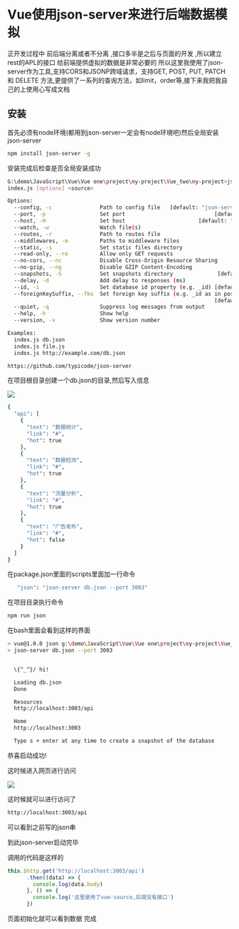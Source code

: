 # Vue使用json-server来进行后端数据模拟

  正开发过程中 前后端分离或者不分离 ,接口多半是之后与页面的开发 ,所以建立rest的APL的接口 给前端提供虚拟的数据是非常必要的 所以这里我使用了json-server作为工具,支持CORS和JSONP跨域请求，支持GET, POST, PUT, PATCH 和 DELETE 方法,更提供了一系列的查询方法，如limit，order等,接下来我把我自己的上使用心写成文档



## 安装

首先必须有node环境(都用到json-server一定会有node环境吧)然后全局安装json-server

```bash
npm install json-server -g
```

安装完成后检查是否全局安装成功

```bash
G:\demo\JavaScript\Vue\Vue one\project\my-project\Vue_two\my-project>json-server -h
index.js [options] <source>

Options:
  --config, -c               Path to config file   [default: "json-server.json"]
  --port, -p                 Set port                            [default: 3000]
  --host, -H                 Set host                       [default: "0.0.0.0"]
  --watch, -w                Watch file(s)                             [boolean]
  --routes, -r               Path to routes file
  --middlewares, -m          Paths to middleware files                   [array]
  --static, -s               Set static files directory
  --read-only, --ro          Allow only GET requests                   [boolean]
  --no-cors, --nc            Disable Cross-Origin Resource Sharing     [boolean]
  --no-gzip, --ng            Disable GZIP Content-Encoding             [boolean]
  --snapshots, -S            Set snapshots directory              [default: "."]
  --delay, -d                Add delay to responses (ms)
  --id, -i                   Set database id property (e.g. _id) [default: "id"]
  --foreignKeySuffix, --fks  Set foreign key suffix (e.g. _id as in post_id)
                                                                 [default: "Id"]
  --quiet, -q                Suppress log messages from output         [boolean]
  --help, -h                 Show help                                 [boolean]
  --version, -v              Show version number                       [boolean]

Examples:
  index.js db.json
  index.js file.js
  index.js http://example.com/db.json

https://github.com/typicode/json-server
```

在项目根目录创建一个db.json的目录,然后写入信息

![](http://on7r0tqgu.bkt.clouddn.com/Fn-G8MVvF3x2r52kalKOS0FT1IUn.png)

```bash
{
  "api": [
    {
      "text": "数据统计",
      "link": "#",
      "hot": true
    },
    {
      "text": "数据检测",
      "link": "#",
      "hot": true
    },
    {
      "text": "流量分析",
      "link": "#",
      "hot": true
    },
    {
      "text": "广告发布",
      "link": "#",
      "hot": false
    }
  ]
}

```

在package.json里面的scripts里面加一行命令

```bash
   "json": "json-server db.json --port 3003"
```

在项目目录执行命令

```bash
npm run json
```

在bash里面会看到这样的界面

```bash
> vue@1.0.0 json g:\demo\JavaScript\Vue\Vue one\project\my-project\Vue_two\my-project
> json-server db.json --port 3003


  \{^_^}/ hi!

  Loading db.json
  Done

  Resources
  http://localhost:3003/api

  Home
  http://localhost:3003

  Type s + enter at any time to create a snapshot of the database
```

恭喜启动成功!

这时候进入网页进行访问

![](http://on7r0tqgu.bkt.clouddn.com/Fq6FKrKvUmOOyPjXCHRRBG6p-uWg.png)

这时候就可以进行访问了

```bash
http://localhost:3003/api
```

可以看到之前写的json串 

到此json-server启动完毕

调用的代码是这样的

```JavaScript
this.$http.get('http://localhost:3003/api')
      .then((data) => {
        console.log(data.body)
      }, () => {
        console.log('这里是用了vue-source,后端没有接口')
      })
```

页面初始化就可以看到数据 完成